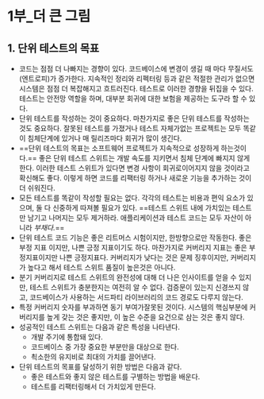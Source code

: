 # 1부_더 큰 그림

## 1. 단위 테스트의 목표
- 코드는 점점 더 나빠지는 경향이 있다. 코드베이스에 변경이 생길 때 마다 무질서도(엔트로피)가 증가한다. 지속적인 정리와 리펙터링 등과 같은 적절한 관리가 없으면 시스템은 점점 더 복잡해지고 흐트러진다. 테스트로 이러한 경향을 뒤집을 수 있다. 테스트는 안전망 역할을 하며, 대부분 회귀에 대한 보험을 제공하는 도구라 할 수 있다.
- 단위 테스트를 작성하는 것이 중요하다. 마찬가지로 좋은 단위 테스트를 작성하는 것도 중요하다. 잘못된 테스트를 가졌거나 테스트 자체가없는 프로젝트는 모두 똑같이 침체단계에 있거나 매 릴리즈마다 회귀가 많이 생긴다.
- ==단위 테스트의 목표는 소프트웨어 프로젝트가 지속적으로 성장하게 하는것이다.== 좋은 단위 테스트 스위트는 개발 속도를 지키면서 침체 단계에 빠지지 않게 한다. 이러한 테스트 스위트가 있다면 변경 사항이 회귀로이어지지 않을 것이라고 확신해도 좋다. 이렇게 하면 코드를 리팩터링 하거나 새로운 기능을 추가하는 것이 더 쉬워진다.
- 모든 테스트를 똑같이 작성할 필요는 없다. 각각의 테스트는 비용과 편익 요소가 있으며, 둘 다 신중하게 따져볼 필요가 있다. ==테스트 스위트 내에 가치있는 테스트만 남기고 나머지는 모두 제거하라. 애플리케이션과 테스트 코드는 모두 자산이 아니라 *부채다.*==
- 단위 테스트 코드 기능은 좋은 리트머스 시험이지만, 한방향으로만 작동한다. 좋은 부정 지표 이지만, 나쁜 긍정 지표이기도 하다. 마찬가지로 커버리지 지표는 좋은 부정지표이지만 나쁜 긍정지표다. 커버리지가 낮다는 것은 문제 징후이지만, 커버리지가 높다고 해서 테스트 스위트 품질이 높은것은 아니다.
- 분기 커버리지로 테스트 스위트의 완전성에 대해 더 나은 인사이트를 얻을 수 있지만, 테스트 스위트가 충분한지는 여전히 알 수 없다. 검증문이 있는지 신경쓰지 않고, 코드베이스가 사용하는 서드파티 라이브러리의 코드 경로도 다루지 않는다.
- 특정 커버리지 숫자를 부과하면 동기 부여가잘못된 것이다. 시스템의 핵심부분에 커버리지를 높게 갖는 것은 좋지만, 이 높은 수준을 요건으로 삼는 것은 좋지 않다.
- 성공적인 테스트 스위트는 다음과 같은 특성을 나타낸다.
	- 개발 주기에 통합돼 있다.
	- 코드베이스 중 가장 중요한 부분만을 대상으로 한다.
	- 쵝소한의 유지비로 최대의 가치를 끌어낸다.
- 단위 테스트의 목표를 달성하기 위한 방법은 다음과 같다.
	- 좋은 테스트와 좋지 않은 테스트를 구별하는 방법을 배운다.
	- 테스트를 리팩터링해서 더 가치있게 만든다.